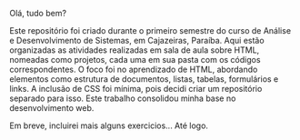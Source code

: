 Olá, tudo bem? 

Este repositório foi criado durante o primeiro semestre do curso de Análise e Desenvolvimento de Sistemas, em Cajazeiras, Paraíba. 
Aqui estão organizadas as atividades realizadas em sala de aula sobre HTML, nomeadas como projetos, cada uma em sua pasta com os códigos correspondentes. 
O foco foi no aprendizado de HTML, abordando elementos como estrutura de documentos, listas, tabelas, formulários e links. 
A inclusão de CSS foi mínima, pois decidi criar um repositório separado para isso. Este trabalho consolidou minha base no desenvolvimento web.

Em breve, incluirei mais alguns exercicios... Até logo.
